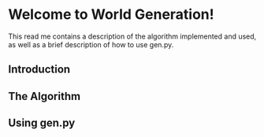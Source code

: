 # Welcome to World Generation!

This read me contains a description of the algorithm implemented and used, as well as a brief description of how to use gen.py.

## Introduction



## The Algorithm



## Using gen.py

